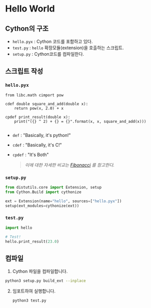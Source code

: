 # Hello World

## Cython의 구조
* `hello.pyx` : Cython 코드를 포함하고 있다.
* `test.py` : `hello` 확장모듈(extension)을 호출하는 스크립트.
* `setup.py` : Cython코드를 컴파일한다.





## 스크립트 작성

### `hello.pyx`

```cython
from libc.math cimport pow

cdef double square_and_add(double x):
    return pow(x, 2.0) + x

cpdef print_result(double x):
    print("({} ^ 2) + {} = {}".format(x, x, square_and_add(x)))
    
```

* `def` : "Basically, it's python!"

* `cdef` : "Basically, it's C!"

* `cpdef` : "It's Both"

  >  *이에 대한 자세한 비교는 [Fibonacci](../fibonacci) 를 참고한다.*



### `setup.py`

```python
from distutils.core import Extension, setup
from Cython.Build import cythonize

ext = Extension(name="hello", sources=["hello.pyx"])
setup(ext_modules=cythonize(ext))

```



### `test.py`

```python
import hello

# Test!
hello.print_result(23.0)
```





## 컴파일

1. Cython 파일을 컴파일합니다.

  ```bash
  python3 setup.py build_ext --inplace
  ```



2. 임포트하여 실행합니다.

   ```Bash
   python3 test.py
   ```

